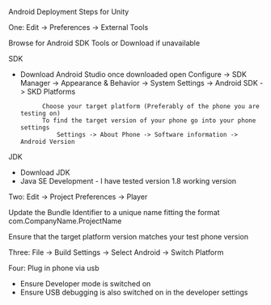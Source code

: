 Android Deployment Steps for Unity

One:
Edit -> Preferences -> External Tools

Browse for Android SDK Tools or Download if unavailable

SDK
- Download Android Studio
once downloaded open
Configure -> SDK Manager -> 
	Appearance & Behavior -> System Settings -> Android SDK ->
		SKD Platforms

			Choose your target platform (Preferably of the phone you are testing on)
			To find the target version of your phone go into your phone settings
				Settings -> About Phone -> Software information -> Android Version

JDK
- Download JDK
- Java SE Development - I have tested version 1.8 working version

Two: 
Edit -> Project Preferences -> Player

Update the Bundle Identifier to a unique name fitting the format
com.CompanyName.ProjectName

Ensure that the target platform version matches your test phone version

Three: 
File -> Build Settings -> Select Android -> Switch Platform

Four:
Plug in phone via usb
- Ensure Developer mode is switched on
- Ensure USB debugging is also switched on in the developer settings

